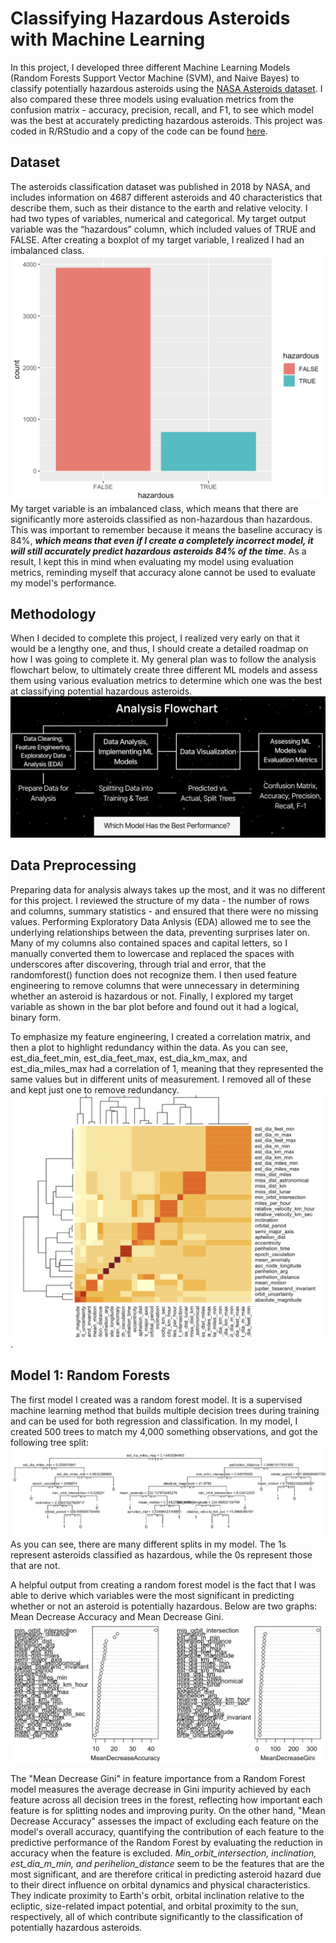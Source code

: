 # Classifying Hazardous Asteroids with Machine Learning

In this project, I developed three different Machine Learning Models (Random Forests Support Vector Machine (SVM), and Naive Bayes) to classify potentially hazardous asteroids using the [NASA Asteroids dataset](http://neo.jpl.nasa.gov/). I also compared these three models using evaluation metrics from the confusion matrix - accuracy, precision, recall, and F1, to see which model was the best at accurately predicting hazardous asteroids. This project was coded in R/RStudio and a copy of the code can be found [here](https://github.com/yujinahn02/asteroids/blob/main/asteroids_r_code.R).

## Dataset
The asteroids classification dataset was published in 2018 by NASA, and includes information on 4687 different asteroids and 40 characteristics that describe them, such as their distance to the earth and relative velocity. I had two types of variables, numerical and categorical. My target output variable was the “hazardous” column, which included values of TRUE and FALSE. After creating a boxplot of my target variable, I realized I had an imbalanced class. ![imbalanced class](imbalancedclass.png) My target variable is an imbalanced class, which means that there are significantly more asteroids classified as non-hazardous than hazardous. This was important to remember because it means the baseline accuracy is 84%, ***which means that even if I create a completely incorrect model, it will still accurately predict hazardous asteroids 84% of the time***. As a result, I kept this in mind when evaluating my model using evaluation metrics, reminding myself that accuracy alone cannot be used to evaluate my model's performance.

## Methodology
When I decided to complete this project, I realized very early on that it would be a lengthy one, and thus, I should create a detailed roadmap on how I was going to complete it. My general plan was to follow the analysis flowchart below, to ultimately create three different ML models and assess them using various evaluation metrics to determine which one was the best at classifying potential hazardous asteroids. <br/> ![image](flowchart.png)

## Data Preprocessing
Preparing data for analysis always takes up the most, and it was no different for this project. I reviewed the structure of my data - the number of rows and columns, summary statistics - and ensured that there were no missing values. Performing Exploratory Data Anlysis (EDA) allowed me to see the underlying relationships between the data, preventing surprises later on. Many of my columns also contained spaces and capital letters, so I manually converted them to lowercase and replaced the spaces with underscores after discovering, through trial and error, that the randomforest() function does not recognize them.
I then used feature engineering to remove columns that were unnecessary in determining whether an asteroid is hazardous or not. Finally, I explored my target variable as shown in the bar plot before and found out it had a logical, binary form. <br/>

To emphasize my feature engineering, I created a correlation matrix, and then a plot to highlight redundancy within the data. As you can see, est_dia_feet_min, est_dia_feet_max, est_dia_km_max, and est_dia_miles_max had a correlation of 1, meaning that they represented the same values but in different units of measurement. I removed all of these and kept just one to remove redundancy.<br/> ![correlation](correlation.png).

## Model 1: Random Forests
The first model I created was a random forest model. It is a supervised machine learning method that builds multiple decision trees during training and can be used for both regression and classification. In my model, I created 500 trees to match my 4,000 something observations, and got the following tree split: ![treesplit](treesplit.png) As you can see, there are many different splits in my model. The 1s represent asteroids classified as hazardous, while the 0s represent those that are not. <br/>

A helpful output from creating a random forest model is the fact that I was able to derive which variables were the most significant in predicting whether or not an asteroid is potentially hazardous. Below are two graphs: Mean Decrease Accuracy and Mean Decrease Gini. ![gini](meangini.png)

The "Mean Decrease Gini" in feature importance from a Random Forest model measures the average decrease in Gini impurity achieved by each feature across all decision trees in the forest, reflecting how important each feature is for splitting nodes and improving purity. On the other hand, "Mean Decrease Accuracy" assesses the impact of excluding each feature on the model's overall accuracy, quantifying the contribution of each feature to the predictive performance of the Random Forest by evaluating the reduction in accuracy when the feature is excluded.
*Min_orbit_intersection, inclination, est_dia_m_min, and perihelion_distance* seem to be the features that are the most significant, and are therefore critical in predicting asteroid hazard due to their direct influence on orbital dynamics and physical characteristics. They indicate proximity to Earth's orbit, orbital inclination relative to the ecliptic, size-related impact potential, and orbital proximity to the sun, respectively, all of which contribute significantly to the classification of potentially hazardous asteroids.


